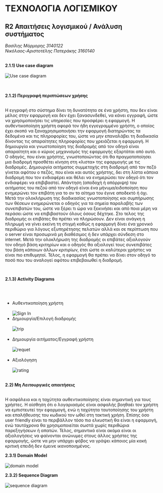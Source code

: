 # ΤΕΧΝΟΛΟΓΙΑ ΛΟΓΙΣΜΙΚΟΥ

## R2  Απαιτήσεις λογισμικού / Ανάλυση συστήματος

*Βασίλης Μόρμορης 3140122*<br>
*Νικόλαος-Αριστοτέλης Πατεράκης 3160140*<br><br>

**2.1.1) Use case diagram**<br><br>
![Use case diagram](images/Usecases2.png)

<br><br>
**2.1.2) Περιγραφή  περιπτώσεων  χρήσης** <br><br>

Η εγγραφή στο σύστημα δίνει τη δυνατότητα σε ένα χρήστη, που δεν είναι μέλος στην εφαρμογή και δεν έχει ξανασυνδεθεί, να κάνει εγγραφή, ώστε να χρησιμοποιήσει τις υπηρεσίες που προσφέρει η εφαρμογή. Η αυθεντικοποίηση χρήστη αφορά τον ήδη εγγεγραμμένο χρήστη, ο οποίος έχει σκοπό να ξαναχρησιμοποιήσει την εφαρμογή διατηρώντας τα δεδομένα και τις πληροφορίες του, ώστε να μην επαναλάβει τη διαδικασία δίνοντας τις απαραίτητες πληροφορίες που χρειάζεται η εφαρμογή. Η δημιουργία και γνωστοποίηση της διαδρομής από τον οδηγό είναι απαραίτητη και ο κύριος μηχανισμός της εφαρμογής εξαρτάται από αυτό. Ο οδηγός, που είναι χρήστης, γνωστοποιώντας ότι θα πραγματοποίησει μια διαδρομή προσθέτει κίνηση στη «λιστα» της εφαρμογής με τις διαδρομές. Δημιουργία αιτήματος συμμετοχής στη διαδρομή από τον πεζό γίνεται αφότου ο πεζός,  που είναι και αυτός χρήστης, δει στη λίστα κάποια διαδρομή που τον ενδιαφέρει και θέλει να ενημερώσει τον οδηγό ότι τον ενδιαφέρει να επιβιβαστεί. Απάντηση (αποδοχή ή απόρριψη) του αιτήματος του πεζού από τον οδηγό είναι ένα μήνυμα/ειδοποίηση που ενημερώνει τον επιβάτη για το αν το αίτημα του έγινε αποδεκτό ή όχι. Μετά την ολοκλήρωση της διαδικασίας γνωστοποίησης και συμπήρωσης των θέσεων ενημερώνεται ο οδηγός για τα σημεία παραλαβής των συνεπιβατών του, ώστε να ξέρει τι ώρα να ξεκινήσει και από ποια μέρη να περάσει ώστε να επιβιβαστούν όλους όσους δέχτηκε. Στο τελος της διαδρομής οι επιβάτες θα πρέπει να πληρώσουν. Δεν είναι ανάγκη η πληρωμή να γίνει εκείνη τη στιγμή καθώς η εφαρμογή δίνει ένα χρονικό περιθώριο για λόγους εξυπηρέτησης πελατών αλλά και σε περίπτωση που ο server είναι προσωρινά μη διαθέσιμος ή δεν υπάρχει σύνδεση στο internet. Μετά την ολοκλήρωση της διαδρομής οι επιβάτες αξιολογούν τον οδηγό βάση κριτηρίων και ο οδηγός θα αξιολογεί τους συνεπιβάτες του βάση κάποιων άλλων κριτιρίων, έτσι ώστε οι καλύτεροι χρήστες να είναι πιο επιθυμητοί. Τέλος, η εφαρμογή θα πρέπει να δίνει στον οδηγό το ποσό που του αναλογεί αφότου επιβεβαιωθεί η διαδρομή.

<br>

**2.1.3) Activity Diagrams** 

<br><br>



* Αυθεντικοποίηση χρήστη<br><br>
![Sign In](images/Authetication.png)<br>
* Δημιουργία/Επιλογή διαδρομής<br><br>
![trip](images/createDrive2.png)<br><br>
* Δημιουργία αιτήματος/Εγγραφή χρήστη<br><br>
![requet](images/RequestCreation.png)<br><br>
* Αξιολόγηση<br><br>
![rating](images/rate2.png)<br><br>


**2.2)  Μη Λειτουργικές απαιτήσεις**<br><br> 

Η ασφάλεια και η ταχύτητα αυθεντικοποίησης είναι σημαντική για τους χρήστες. Η αίσθηση ότι ο λογαριασμός είναι ασφαλής βοηθαέι τον χρήστη να εμπιστευτεί την εφαρμογή, ενώ η ταχύτητα ταυτοποίησης του χρήστη και επαλήθευσης του κωδικού τον ωθεί στη τακτική χρήση. 
Επίσης όσο user friendly είναι το περιβάλλον τόσο πιο ελκυστική θα είναι η εφαρμογή, ενώ ταυτόχρονα θα χρησιμοποιείται σωστά χωρίς περιθώρια παρεξηγήσεων ή απατών. 
Τέλος, σημαντικό είναι ακόμα είναι οι αξιολογήσεις να φαίνονται ανώνυμες στους άλλος χρήστες της εφαρμογής, ώστε να μην υπάρχει φόβος να γράψει κάποιος μία κακή κριτική επειδή δεν έμεινε ικανοποιημένος. 


**2.3.1) Domain Model**<br><br>
![domain model](images/DomainModel.png)


**2.3.2) Sequence Diagram**<br><br>
![sequence diagram](images/SequenceDiagram.png)

